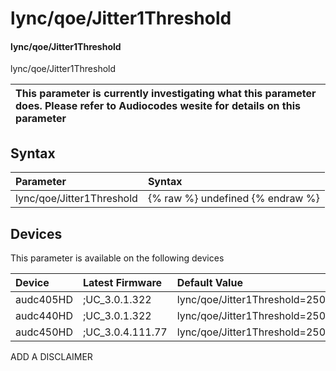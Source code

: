 ﻿---
description: lync/qoe/Jitter1Threshold
search: false
---

# lync/qoe/Jitter1Threshold

#### lync/qoe/Jitter1Threshold

lync/qoe/Jitter1Threshold


| This parameter is currently investigating what this parameter does. Please refer to Audiocodes wesite for details on this parameter | 
| :--- |

## Syntax
| Parameter | Syntax |
| :--- | :--- |
|lync/qoe/Jitter1Threshold | {% raw %} undefined {% endraw %}|

## Devices
This parameter is available on the following devices

| Device | Latest Firmware | Default Value |
|:---|:---|:---|
| audc405HD | ;UC_3.0.1.322 | lync/qoe/Jitter1Threshold=250 
| audc440HD | ;UC_3.0.1.322 | lync/qoe/Jitter1Threshold=250 
| audc450HD | ;UC_3.0.4.111.77 | lync/qoe/Jitter1Threshold=250 

ADD A DISCLAIMER
